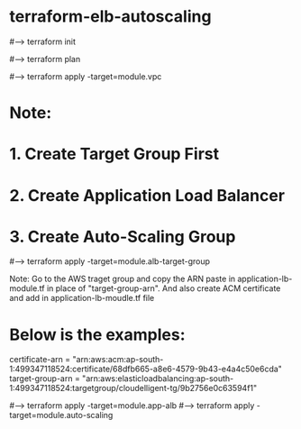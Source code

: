 # terraform-elb-autoscaling


#--> terraform init

#--> terraform plan

#--> terraform apply -target=module.vpc

# Note: 
#	1. Create Target Group First
#       2. Create Application Load Balancer
#       3. Create Auto-Scaling Group

#--> terraform apply -target=module.alb-target-group

Note: Go to the AWS traget group and copy the ARN paste in application-lb-module.tf in place of "target-group-arn". And also create ACM certificate and add in application-lb-moudle.tf file

# Below is the examples:

  certificate-arn = "arn:aws:acm:ap-south-1:499347118524:certificate/68dfb665-a8e6-4579-9b43-e4a4c50e6cda"
  target-group-arn = "arn:aws:elasticloadbalancing:ap-south-1:499347118524:targetgroup/cloudelligent-tg/9b2756e0c63594f1"

#--> terraform apply -target=module.app-alb
#--> terraform apply -target=module.auto-scaling
